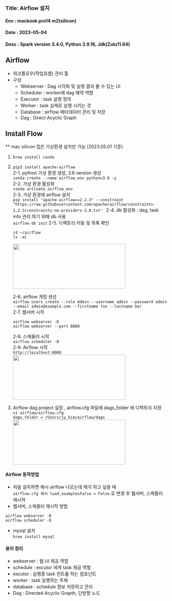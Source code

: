 ### Title: Airflow 설치
#### Env : macbook pro14 m2(silicon)
#### Date : 2023-05-04
#### Desc : Spark version 3.4.0, Python 3.9.16, Jdk(Zulu11.64)  

## Airflow 
- 워크플로우(작업흐름) 관리 툴 
- 구성
   * Webserver : Dag 시각화 및 실행 결과 볼 수 있는 UI
   * Scheduler : worker에 dag 예약 역할
   * Executor : task 실행 정의
   * Worker : task 실제로 실행 시키는 것
   * Database : airflow 메타데이터 관리 및 저장 
   * Dag : Direct Acyclic Graph


## Install Flow  
** mac silicon 칩은 가상환경 설치만 가능 (2023.05.01 기준)
1. ```brew install conda```  
2. ```pip3 install apache-airflow```  
  2-1. python 가상 환경 생성, 3.8 version 생성  
  ```conda create --name airflow_env python=3.8 -y  ```  
  2-2. 가상 환경 활성화  
  ```conda activate airflow_env  ```  
  2-3. 가상 환경에 airflow 설치   
  ```pip install "apache-airflow==2.2.3" --constraint "https://raw.githubusercontent.com/apache/airflow/constraints-2.2.3/constraints-no-providers-3.8.txt" ``` 
  2-4. db 활성화 : dag, task info 관리 하기 위해 db 사용    
  ```airflow db init```
  2-5. 디렉토리 이동 및 목록 확인      
   ```
   cd ~/airflow  
   ls -al    
   ```      
    <img src = "img_19.png" width = "350" height = "140"/>      

   2-6. airflow 계정 생성        
   ```airflow users create --role Admin --username admin --password admin --email admin@example.com --firstname foo --lastname bar  ```      
   2-7. 웹서버 시작    
   ```  
   airflow webserver -D 
   airflow webserver --port 8080  
   ```  
   2-8. 스케줄러 시작      
   ```airflow scheduler -D```  
   2-9. Airflow 시작    
   ```http://localhost:8080```  
     <img src = "img_20.png" width = "350" height = "140"/>  
3. Airflow dag project 설정 , airflow.cfg 파일에 dags_folder 에 디렉토리 지정  
   ```vi airflow/airflow.cfg```  
   ```dags_folder = /Users/jy_kim/airflow/dags ```   
     <img src = "img_21.png" width = "350" height = "140"/>  



#### Airflow 동작방법  
- 처음 설치하면 예시 airflow 나오는데 제거 하고 싶을 때  
```airflow.cfg 에서 load_examplesFalse = False``` 로 변경 후 웹서버, 스케줄러 재시작
- 웹서버, 스케줄러 재시작 방법  
```
airflow webserver -D  
airflow scheduler -D  
```  
- mysql 설치  
```brew install mysql```

#### 용어 정리  
- webserver : 웹 UI 제공 역할
- schedule : excutor 에게 task 제공 역할
- excutor : 실행중 task 컨트롤 하는 컴포넌트
- worker : task 실행하는 주체
- database : schedule 정보 저장하고 관리
- Dag : Directed Acyclic Grapth, 단방향 노드